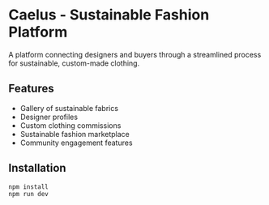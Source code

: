# Caelus - Sustainable Fashion Platform

A platform connecting designers and buyers through a streamlined process for sustainable, custom-made clothing.

## Features

- Gallery of sustainable fabrics
- Designer profiles
- Custom clothing commissions
- Sustainable fashion marketplace
- Community engagement features

## Installation

```bash
npm install
npm run dev
```
